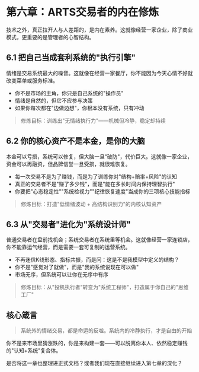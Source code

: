 # 第六章：ARTS交易者的内在修炼

技术之外，真正拉开人与人差距的，是内在素养。这就像经营一家企业，除了商业模式，更重要的是管理者的心智结构。

## 6.1 把自己当成套利系统的"执行引擎"

情绪是交易系统最大的噪音。这就像在经营一家餐厅，你不能因为今天心情不好就改变菜单或服务标准。

- 你不是市场的主角，你只是自己系统的"操作员"
- 情绪是自然的，但它不应参与决策
- 如果你每次都在"边做边想"，你根本没有系统，只有冲动

> 修炼目标：训练出"无情绪执行力"——机械但冷静，稳定却持续

## 6.2 你的核心资产不是本金，是你的大脑

本金可以亏损，系统可以修复，但大脑一旦"破防"，代价巨大。这就像一家企业，资金可以再融资，但品牌信誉一旦受损，就很难恢复。

- 每一次交易不是为了赚钱，而是为了训练你对"结构+赔率+风险"的认知
- 真正的交易者不是"赚了多少钱"，而是"能在多长时间内保持理智执行"
- 你要把"心态稳定性""系统检视力""纪律恢复速度"当成你的三项核心技能指标

> 修炼目标：打造"低情绪波动 + 高结构识别力"的内核认知资产

## 6.3 从"交易者"进化为"系统设计师"

普通交易者在盘前找机会；系统交易者在系统里等机会。这就像经营一家连锁店，你不能靠运气经营，而是需要一套可复制的运营系统。

- 不再迷信K线形态、指标共振，而是问：这是不是我模型中定义的结构？
- 你不是"感觉对了就做"，而是"我的系统说现在可以做"
- 市场无序，但系统可以让你在无序中有序

> 修炼目标：从"投机执行者"转变为"系统工程师"，打造属于你自己的"思维工厂"

## 核心箴言

> 系统外的情绪交易，都是命运的反噬。系统内的冷静执行，才是自由的开始

你不是来市场里猜涨跌的，你是来构建一套——可以脱离你本人、依然稳定赚钱的"认知+系统"复合体。

是否将这一章也整理进正式文档？或者我们现在直接继续进入第七章的深化？